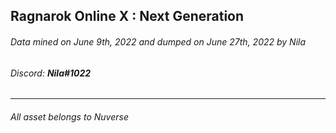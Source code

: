 ## Ragnarok Online X : Next Generation
###### Data mined on June 9th, 2022 and dumped on June 27th, 2022 by Nila
###### Discord: **Nila#1022**
------------------------------------------------------------
###### All asset belongs to Nuverse
